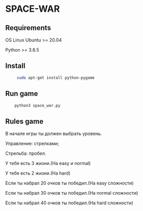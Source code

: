 # SPACE-WAR

## Requirements
OS Linux Ubuntu >= 20.04

Python >= 3.8.5

## Install
```bash
     sudo apt-get install python-pygame
```
## Run game
```bash
    python3 space_war.py
```


## Rules game
В начале игры ты должен выбрать уровень.

Управление: стрелками;

Стрельба: пробел.
    
У тебя есть 3 жизни.(На easy и normal)

У тебя есть 2 жизни.(На hard)

Если ты набрал 20 очков ты победил.(На easy сложности)

Если ты набрал 30 очков ты победил.(На normal сложности)

Если ты набрал 40 очков ты победил.(На hard сложности)
